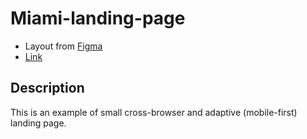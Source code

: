 # Miami-landing-page
- Layout from [Figma](https://www.figma.com/file/nHz8bflIwJaWP3P99vKTH5/miami_home_new?node-id=16033%3A3)
- [Link](https://andrii-pinchuk.github.io/Miami-landing-page/)

## Description
This is an example of small cross-browser and adaptive (mobile-first) landing page.
